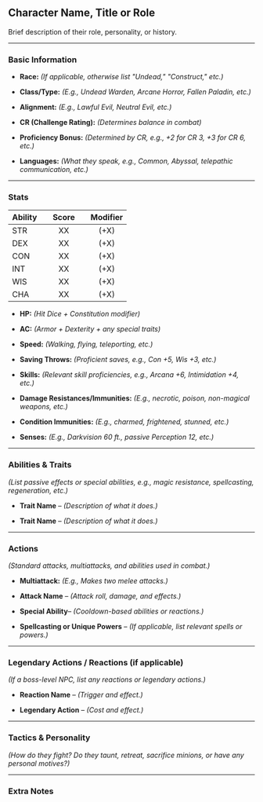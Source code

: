 ## Character Name, Title or Role
Brief description of their role, personality, or history.

---

### **Basic Information**
- **Race:** _(If applicable, otherwise list "Undead," "Construct," etc.)_
	
- **Class/Type:** _(E.g., Undead Warden, Arcane Horror, Fallen Paladin, etc.)_
	
- **Alignment:** _(E.g., Lawful Evil, Neutral Evil, etc.)_
	
- **CR (Challenge Rating):** _(Determines balance in combat)_
	
- **Proficiency Bonus:** _(Determined by CR, e.g., +2 for CR 3, +3 for CR 6, etc.)_
	
- **Languages:** _(What they speak, e.g., Common, Abyssal, telepathic communication, etc.)_

---

### **Stats**

| **Ability** |     | **Score** |     | **Modifier** |
| :---------- | :-: | :-------: | --- | :----------: |
| STR         |     |    XX     |     |     (+X)     |
| DEX         |     |    XX     |     |     (+X)     |
| CON         |     |    XX     |     |     (+X)     |
| INT         |     |    XX     |     |     (+X)     |
| WIS         |     |    XX     |     |     (+X)     |
| CHA         |     |    XX     |     |     (+X)     |

- **HP:** _(Hit Dice + Constitution modifier)_
    
- **AC:** _(Armor + Dexterity + any special traits)_
    
- **Speed:** _(Walking, flying, teleporting, etc.)_
    
- **Saving Throws:** _(Proficient saves, e.g., Con +5, Wis +3, etc.)_
    
- **Skills:** _(Relevant skill proficiencies, e.g., Arcana +6, Intimidation +4, etc.)_
    
- **Damage Resistances/Immunities:** _(E.g., necrotic, poison, non-magical weapons, etc.)_
    
- **Condition Immunities:** _(E.g., charmed, frightened, stunned, etc.)_
    
- **Senses:** _(E.g., Darkvision 60 ft., passive Perception 12, etc.)_


---
### **Abilities & Traits**

_(List passive effects or special abilities, e.g., magic resistance, spellcasting, regeneration, etc.)_

- **Trait Name** – _(Description of what it does.)_
    
- **Trait Name** – _(Description of what it does.)_

---
### **Actions**

_(Standard attacks, multiattacks, and abilities used in combat.)_

- **Multiattack:** _(E.g., Makes two melee attacks.)_
    
- **Attack Name** – _(Attack roll, damage, and effects.)_
    
- **Special Ability**– _(Cooldown-based abilities or reactions.)_
    
- **Spellcasting or Unique Powers** – _(If applicable, list relevant spells or powers.)_

---
### **Legendary Actions / Reactions (if applicable)**

_(If a boss-level NPC, list any reactions or legendary actions.)_

- **Reaction Name** – _(Trigger and effect.)_
    
- **Legendary Action** – _(Cost and effect.)_

---
### **Tactics & Personality**

_(How do they fight? Do they taunt, retreat, sacrifice minions, or have any personal motives?)_


---

### **Extra Notes**

